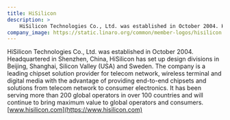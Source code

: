 ```yaml
---
title: HiSilicon
description: >
    HiSilicon Technologies Co., Ltd. was established in October 2004. Headquartered in Shenzhen, China, HiSilicon has set up design divisions in Beijing, Shanghai, Silicon Valley (USA) and Sweden.
company_image: https://static.linaro.org/common/member-logos/hisilicon.jpg
---
```

HiSilicon Technologies Co., Ltd. was established in October 2004. Headquartered in Shenzhen, China, HiSilicon has set up design divisions in Beijing, Shanghai, Silicon Valley (USA) and Sweden. The company is a leading chipset solution provider for telecom network, wireless terminal and digital media with the advantage of providing end-to-end chipsets and solutions from telecom network to consumer electronics. It has been serving more than 200 global operators in over 100 countries and will continue to bring maximum value to global operators and consumers. [www.hisilicon.com](https://www.hisilicon.com)
